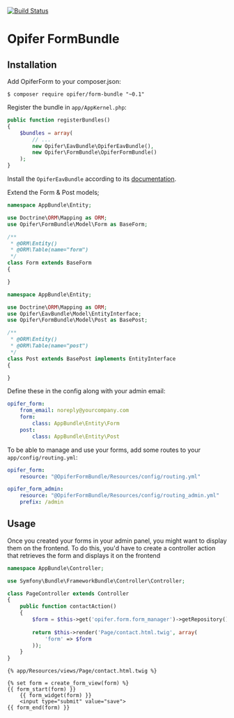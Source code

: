 [![Build Status](https://travis-ci.org/Opifer/FormBundle.svg)](https://travis-ci.org/Opifer/FormBundle)

Opifer FormBundle
================

Installation
------------

Add OpiferForm to your composer.json:

    $ composer require opifer/form-bundle "~0.1"

Register the bundle in `app/AppKernel.php`:

```php
public function registerBundles()
{
    $bundles = array(
        // ...
        new Opifer\EavBundle\OpiferEavBundle(),
        new Opifer\FormBundle\OpiferFormBundle()
    );
}

```

Install the `OpiferEavBundle` according to its [documentation](https://github.com/Opifer/EavBundle/blob/master/README.md).

Extend the Form & Post models;

```php
namespace AppBundle\Entity;

use Doctrine\ORM\Mapping as ORM;
use Opifer\FormBundle\Model\Form as BaseForm;

/**
 * @ORM\Entity()
 * @ORM\Table(name="form")
 */
class Form extends BaseForm
{

}

```

```php
namespace AppBundle\Entity;

use Doctrine\ORM\Mapping as ORM;
use Opifer\EavBundle\Model\EntityInterface;
use Opifer\FormBundle\Model\Post as BasePost;

/**
 * @ORM\Entity()
 * @ORM\Table(name="post")
 */
class Post extends BasePost implements EntityInterface
{

}

```

Define these in the config along with your admin email:

```yaml
opifer_form:
    from_email: noreply@yourcompany.com
    form:
        class: AppBundle\Entity\Form
    post:
        class: AppBundle\Entity\Post

```

To be able to manage and use your forms, add some routes to your `app/config/routing.yml`:

```yaml
opifer_form:
    resource: "@OpiferFormBundle/Resources/config/routing.yml"

opifer_form_admin:
    resource: "@OpiferFormBundle/Resources/config/routing_admin.yml"
    prefix: /admin
```

Usage
-----

Once you created your forms in your admin panel, you might want to display them on the frontend.
To do this, you'd have to create a controller action that retrieves the form and displays it on
the frontend

```php
namespace AppBundle\Controller;

use Symfony\Bundle\FrameworkBundle\Controller\Controller;

class PageController extends Controller
{
    public function contactAction()
    {
        $form = $this->get('opifer.form.form_manager')->getRepository()->find(1);
        
        return $this->render('Page/contact.html.twig', array(
            'form' => $form
        ));
    }
}
```

```twig
{% app/Resources/views/Page/contact.html.twig %}

{% set form = create_form_view(form) %}
{{ form_start(form) }}
    {{ form_widget(form) }}
    <input type="submit" value="save">
{{ form_end(form) }}

```
